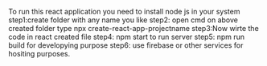 To run this react application you need to install node js in your system
 step1:create folder with any name you like
 step2: open cmd on above created folder type  npx create-react-app-projectname
 step3:Now wirte the code in react created file
 step4: npm start to run server
 step5: npm run build for developying purpose
 step6: use firebase or other services for hositing purposes.
